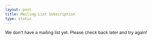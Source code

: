 ```yaml
---
layout: post
title: Mailing List Subscription
type: static
---
```


We don't have a mailing list yet. Please check back later and try again!
